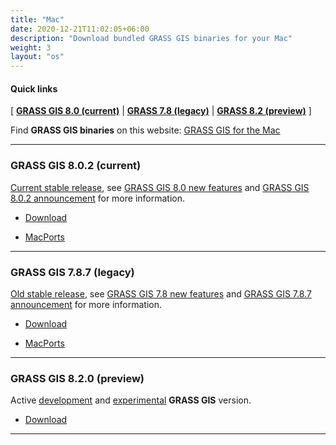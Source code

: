 ```yaml
---
title: "Mac"
date: 2020-12-21T11:02:05+06:00
description: "Download bundled GRASS GIS binaries for your Mac"
weight: 3
layout: "os"
---
```


#### Quick links

[ [**GRASS GIS 8.0 (current)**](#GRASS-GIS-current) | [**GRASS 7.8 (legacy)**](#GRASS-GIS-old) | [**GRASS 8.2 (preview)**](#GRASS-GIS-devel) ]

<div class="alert rounded-0 alert-default">
<i class="fa fa-arrow-right"></i> Find <b>GRASS GIS binaries</b> on this website: <a href="http://grassmac.wikidot.com" target="_blank"> GRASS GIS for the Mac </a>
</div>

<hr>

### <a name="GRASS-GIS-current"></a> GRASS GIS 8.0.2 (current)

<div class="alert rounded-0 alert-success">
<i class="fa fa-info-circle"></i> <u>Current stable release</u>, see <a href="https://trac.osgeo.org/grass/wiki/Grass8/NewFeatures80">GRASS GIS 8.0 new features</a> and <a href="https://github.com/OSGeo/grass/releases/tag/8.0.2">GRASS GIS 8.0.2 announcement</a> for more information.
</div>

<ul>
<li><a href="http://grassmac.wikidot.com/downloads"><i class="fa fa-download"></i> Download </a></li>
</ul>
<ul>
<li><a href="https://ports.macports.org/port/grass/"></i>MacPorts</a></li>
</ul>

<hr>

### <a name="GRASS-GIS-old"></a> GRASS GIS 7.8.7 (legacy)

<div class="alert rounded-0 alert-warning">
<i class="fa fa-info-circle"></i> <u>Old stable release</u>, see <a href="https://trac.osgeo.org/grass/wiki/Grass7/NewFeatures78">GRASS GIS 7.8 new features</a> and  <a href="https://github.com/OSGeo/grass/releases/tag/7.8.7">GRASS GIS 7.8.7 announcement</a> for more information.
</div>

<ul>
<li><a href="http://grassmac.wikidot.com/downloads"><i class="fa fa-download"></i> Download </a></li>
</ul>
<ul>
<li><a href="https://ports.macports.org/port/grass7/"></i>MacPorts</a></li>
</ul>

<hr>

### <a name="GRASS-GIS-devel"></a> GRASS GIS 8.2.0 (preview)

<div class="alert rounded-0 alert-info">
<i class="fa fa-info-circle"></i> Active <u>development</u> and <u>experimental</u> <b>GRASS GIS</b> version.
</div>

<ul>
<li><a href="http://grassmac.wikidot.com/downloads"><i class="fa fa-download"></i> Download </a></li>
</ul>

<hr>
